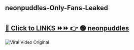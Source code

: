 
 ## neonpuddles-Only-Fans-Leaked

# <h2><a href="https://clipsfans.com/neonpuddles&ref=git">🔗 Click to LINKS ⏩⏩ 👉 🟢 neonpuddles </a></h2>

<a href="https://clipsfans.com/neonpuddles&ref=git" rel="nofollow" data-target="animated-image.originalLink"><img src="https://i.ibb.co.com/xMMVF88/686577567.gif" alt="Viral Video Original" style="max-width: 100%; display: inline-block;" data-target="animated-image.originalImage"></a>
